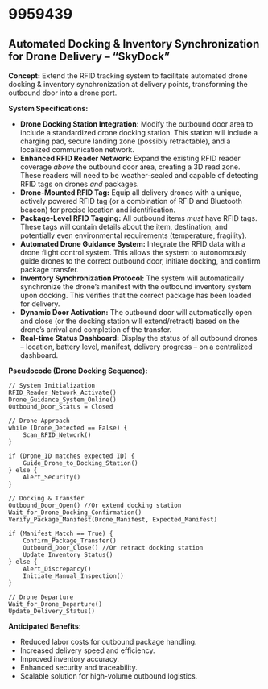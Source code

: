 # 9959439

## Automated Docking & Inventory Synchronization for Drone Delivery – “SkyDock”

**Concept:** Extend the RFID tracking system to facilitate automated drone docking & inventory synchronization at delivery points, transforming the outbound door into a drone port.

**System Specifications:**

*   **Drone Docking Station Integration:** Modify the outbound door area to include a standardized drone docking station. This station will include a charging pad, secure landing zone (possibly retractable), and a localized communication network.
*   **Enhanced RFID Reader Network:** Expand the existing RFID reader coverage *above* the outbound door area, creating a 3D read zone. These readers will need to be weather-sealed and capable of detecting RFID tags on drones *and* packages.
*   **Drone-Mounted RFID Tag:** Equip all delivery drones with a unique, actively powered RFID tag (or a combination of RFID and Bluetooth beacon) for precise location and identification.
*   **Package-Level RFID Tagging:** All outbound items *must* have RFID tags. These tags will contain details about the item, destination, and potentially even environmental requirements (temperature, fragility).
*   **Automated Drone Guidance System:** Integrate the RFID data with a drone flight control system. This allows the system to autonomously guide drones to the correct outbound door, initiate docking, and confirm package transfer.
*   **Inventory Synchronization Protocol:** The system will automatically synchronize the drone’s manifest with the outbound inventory system upon docking. This verifies that the correct package has been loaded for delivery.
*   **Dynamic Door Activation:** The outbound door will automatically open and close (or the docking station will extend/retract) based on the drone’s arrival and completion of the transfer.
*   **Real-time Status Dashboard:** Display the status of all outbound drones – location, battery level, manifest, delivery progress – on a centralized dashboard.

**Pseudocode (Drone Docking Sequence):**

```
// System Initialization
RFID_Reader_Network_Activate()
Drone_Guidance_System_Online()
Outbound_Door_Status = Closed

// Drone Approach
while (Drone_Detected == False) {
    Scan_RFID_Network()
}

if (Drone_ID matches expected ID) {
    Guide_Drone_to_Docking_Station()
} else {
    Alert_Security()
}

// Docking & Transfer
Outbound_Door_Open() //Or extend docking station
Wait_for_Drone_Docking_Confirmation()
Verify_Package_Manifest(Drone_Manifest, Expected_Manifest)

if (Manifest_Match == True) {
    Confirm_Package_Transfer()
    Outbound_Door_Close() //Or retract docking station
    Update_Inventory_Status()
} else {
    Alert_Discrepancy()
    Initiate_Manual_Inspection()
}

// Drone Departure
Wait_for_Drone_Departure()
Update_Delivery_Status()
```

**Anticipated Benefits:**

*   Reduced labor costs for outbound package handling.
*   Increased delivery speed and efficiency.
*   Improved inventory accuracy.
*   Enhanced security and traceability.
*   Scalable solution for high-volume outbound logistics.